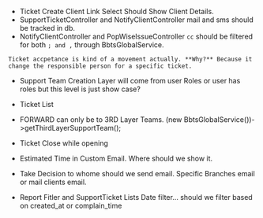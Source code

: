 - Ticket Create Client Link Select Should Show Client Details.
- SupportTicketController and NotifyClientController mail and sms should be tracked in db.
- NotifyClientController and PopWiseIssueController `cc` should be filtered for both `; and ,` through BbtsGlobalService.


```
Ticket accpetance is kind of a movement actually. **Why?** Because it change the responsible person for a specific ticket.
```

- Support Team Creation Layer will come from user Roles or user has roles but this level is just show case?

- Ticket List 

- FORWARD can only be to 3RD Layer Teams.
    (new BbtsGlobalService())->getThirdLayerSupportTeam();

- Ticket Close while opening

- Estimated Time in Custom Email. Where should we show it.

- Take Decision to whome should we send email. Specific Branches email or mail clients email.

- Report Fitler and SupportTicket Lists Date filter... should we filter based on created_at or complain_time

